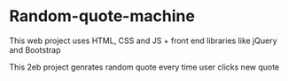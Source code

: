# Random-quote-machine

This web project uses HTML, CSS and JS + front end libraries like jQuery and Bootstrap

This 2eb project genrates random quote every time user clicks new quote

